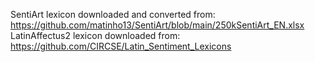 SentiArt lexicon downloaded and converted from: https://github.com/matinho13/SentiArt/blob/main/250kSentiArt_EN.xlsx
LatinAffectus2 lexicon downloaded from: https://github.com/CIRCSE/Latin_Sentiment_Lexicons